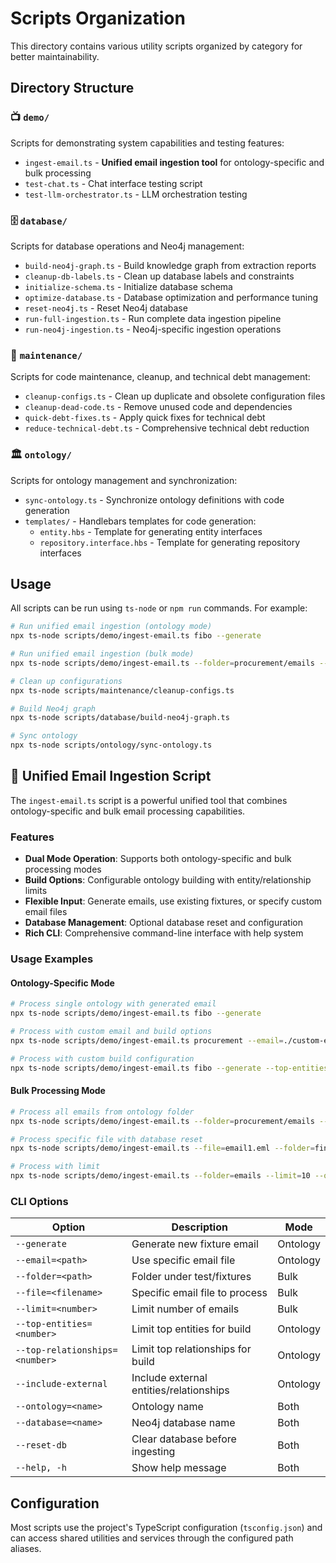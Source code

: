 # Scripts Organization

This directory contains various utility scripts organized by category for better maintainability.

## Directory Structure

### 📺 `demo/`
Scripts for demonstrating system capabilities and testing features:
- `ingest-email.ts` - **Unified email ingestion tool** for ontology-specific and bulk processing
- `test-chat.ts` - Chat interface testing script
- `test-llm-orchestrator.ts` - LLM orchestration testing

### 🗄️ `database/`
Scripts for database operations and Neo4j management:
- `build-neo4j-graph.ts` - Build knowledge graph from extraction reports
- `cleanup-db-labels.ts` - Clean up database labels and constraints
- `initialize-schema.ts` - Initialize database schema
- `optimize-database.ts` - Database optimization and performance tuning
- `reset-neo4j.ts` - Reset Neo4j database
- `run-full-ingestion.ts` - Run complete data ingestion pipeline
- `run-neo4j-ingestion.ts` - Neo4j-specific ingestion operations

### 🧹 `maintenance/`
Scripts for code maintenance, cleanup, and technical debt management:
- `cleanup-configs.ts` - Clean up duplicate and obsolete configuration files
- `cleanup-dead-code.ts` - Remove unused code and dependencies
- `quick-debt-fixes.ts` - Apply quick fixes for technical debt
- `reduce-technical-debt.ts` - Comprehensive technical debt reduction

### 🏛️ `ontology/`
Scripts for ontology management and synchronization:
- `sync-ontology.ts` - Synchronize ontology definitions with code generation
- `templates/` - Handlebars templates for code generation:
  - `entity.hbs` - Template for generating entity interfaces
  - `repository.interface.hbs` - Template for generating repository interfaces

## Usage

All scripts can be run using `ts-node` or `npm run` commands. For example:

```bash
# Run unified email ingestion (ontology mode)
npx ts-node scripts/demo/ingest-email.ts fibo --generate

# Run unified email ingestion (bulk mode)
npx ts-node scripts/demo/ingest-email.ts --folder=procurement/emails --ontology=procurement

# Clean up configurations
npx ts-node scripts/maintenance/cleanup-configs.ts

# Build Neo4j graph
npx ts-node scripts/database/build-neo4j-graph.ts

# Sync ontology
npx ts-node scripts/ontology/sync-ontology.ts
```

## 📧 Unified Email Ingestion Script

The `ingest-email.ts` script is a powerful unified tool that combines ontology-specific and bulk email processing capabilities.

### Features

- **Dual Mode Operation**: Supports both ontology-specific and bulk processing modes
- **Build Options**: Configurable ontology building with entity/relationship limits
- **Flexible Input**: Generate emails, use existing fixtures, or specify custom email files
- **Database Management**: Optional database reset and configuration
- **Rich CLI**: Comprehensive command-line interface with help system

### Usage Examples

#### Ontology-Specific Mode
```bash
# Process single ontology with generated email
npx ts-node scripts/demo/ingest-email.ts fibo --generate

# Process with custom email and build options
npx ts-node scripts/demo/ingest-email.ts procurement --email=./custom-email.eml --top-entities=20

# Process with custom build configuration
npx ts-node scripts/demo/ingest-email.ts fibo --generate --top-entities=50 --include-external
```

#### Bulk Processing Mode
```bash
# Process all emails from ontology folder
npx ts-node scripts/demo/ingest-email.ts --folder=procurement/emails --ontology=procurement

# Process specific file with database reset
npx ts-node scripts/demo/ingest-email.ts --file=email1.eml --folder=financial/emails --reset-db

# Process with limit
npx ts-node scripts/demo/ingest-email.ts --folder=emails --limit=10 --ontology=procurement
```

### CLI Options

| Option | Description | Mode |
|--------|-------------|------|
| `--generate` | Generate new fixture email | Ontology |
| `--email=<path>` | Use specific email file | Ontology |
| `--folder=<path>` | Folder under test/fixtures | Bulk |
| `--file=<filename>` | Specific email file to process | Bulk |
| `--limit=<number>` | Limit number of emails | Bulk |
| `--top-entities=<number>` | Limit top entities for build | Ontology |
| `--top-relationships=<number>` | Limit top relationships for build | Ontology |
| `--include-external` | Include external entities/relationships | Ontology |
| `--ontology=<name>` | Ontology name | Both |
| `--database=<name>` | Neo4j database name | Both |
| `--reset-db` | Clear database before ingesting | Both |
| `--help, -h` | Show help message | Both |

## Configuration

Most scripts use the project's TypeScript configuration (`tsconfig.json`) and can access shared utilities and services through the configured path aliases. 